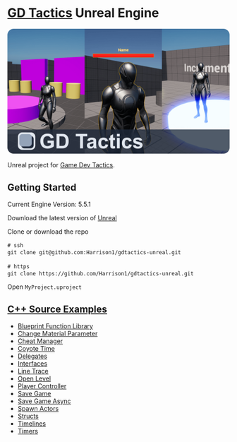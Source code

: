 # [GD Tactics](https://www.gdtactics.com/) Unreal Engine

[![GD Tactics Unreal Engine Project Repo Banner](/image.png)](https://www.gdtactics.com/)

Unreal project for [Game Dev Tactics](https://www.gdtactics.com/).

## Getting Started

Current Engine Version: 5.5.1

Download the latest version of [Unreal](https://www.unrealengine.com/en-US)

Clone or download the repo
```
# ssh
git clone git@github.com:Harrison1/gdtactics-unreal.git

# https
git clone https://github.com/Harrison1/gdtactics-unreal.git
```

Open `MyProject.uproject`

## [C++ Source Examples](Source/MyProject)
- [Blueprint Function Library](Source/MyProject/BlueprintFunctionLibrary)
- [Change Material Parameter](Source/MyProject/ChangeMaterialParam)
- [Cheat Manager](Source/MyProject/CheatManager)
- [Coyote Time](Source/MyProject/TP_ThirdPerson)
- [Delegates](Source/MyProject/Delegates)
- [Interfaces](Source/MyProject/Interfaces)
- [Line Trace](Source/MyProject/LineTrace)
- [Open Level](Source/MyProject/OpenLevelBoxComponent)
- [Player Controller](Source/MyProject/PlayerController)
- [Save Game](Source/MyProject/SaveGame)
- [Save Game Async](Source/MyProject/SaveGameAsync)
- [Spawn Actors](Source/MyProject/SpawnActor)
- [Structs](Source/MyProject/Structs)
- [Timelines](/Source/MyProject/Timelines)
- [Timers](/Source/MyProject/Timers)
